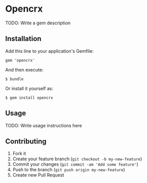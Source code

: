 # Opencrx

TODO: Write a gem description

## Installation

Add this line to your application's Gemfile:

    gem 'opencrx'

And then execute:

    $ bundle

Or install it yourself as:

    $ gem install opencrx

## Usage

TODO: Write usage instructions here

## Contributing

1. Fork it
2. Create your feature branch (`git checkout -b my-new-feature`)
3. Commit your changes (`git commit -am 'Add some feature'`)
4. Push to the branch (`git push origin my-new-feature`)
5. Create new Pull Request
